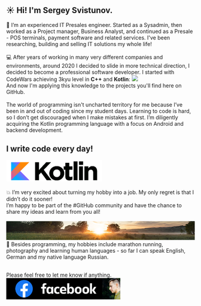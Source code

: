 
## ☀️ Hi! I'm Sergey Svistunov. 

👔 I’m an experienced IT Presales engineer. Started as a Sysadmin, then worked as a Project manager, Business Analyst, and continued as a Presale - POS terminals, payment software and related services. I've been researching, building and selling IT solutions my whole life!
<br>
<br>
💻 After years of working in many very different companies and environments, around 2020 I decided to slide in more technical direction, I decided to become a professional software developer. I started with CodeWars achieving 3kyu level in **C++** and **Kotlin**: <img src="https://www.codewars.com/users/SergeyFM/badges/large?theme=light"> <br> And now I'm applying this knowledge to the projects you'll find here on GitHub.
<br><br>
The world of programming isn't uncharted territory for me because I’ve been in and out of coding since my student days. Learning to code is hard, so I don’t get discouraged when I make mistakes at first. I’m diligently acquiring the Kotlin programming language with a focus on Android and backend development. <br>
## I write code every day!
<a href="https://kotlinlang.org/" target="_blank">
<img src="small_kotlin.png" height=57px>
</a> 
<br> <br>
💥 I’m very excited about turning my hobby into a job. My only regret is that I didn’t do it sooner! <br>
I’m happy to be part of the #GitHub community and have the chance to share my ideas and learn from you all! <br> <br>
<img src="panorama.jpg" height=50px width=100%>
🏃 Besides programming, my hobbies include marathon running, photography and learning human languages - so far I can speak English, German and my native language Russian.
<br><br> 

Please feel free to let me know if anything. <br>
<a href="https://www.facebook.com/svistunovsergey" target="_blank">
   <img src="my_fb_icon.png" height=57px> 
</a>


